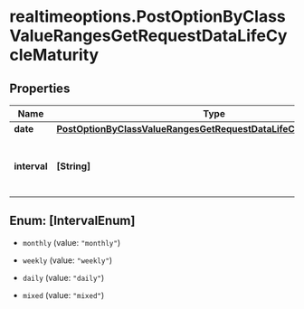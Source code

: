 # realtimeoptions.PostOptionByClassValueRangesGetRequestDataLifeCycleMaturity

## Properties

Name | Type | Description | Notes
------------ | ------------- | ------------- | -------------
**date** | [**PostOptionByClassValueRangesGetRequestDataLifeCycleMaturityDate**](PostOptionByClassValueRangesGetRequestDataLifeCycleMaturityDate.md) |  | [optional] 
**interval** | **[String]** | Restricts the maturity interval of the option. | Value | Description | | --- | --- | | monthly | Monthly | | weekly | Weekly | | daily | Daily | | mixed | Mixed |   | [optional] 



## Enum: [IntervalEnum]


* `monthly` (value: `"monthly"`)

* `weekly` (value: `"weekly"`)

* `daily` (value: `"daily"`)

* `mixed` (value: `"mixed"`)




